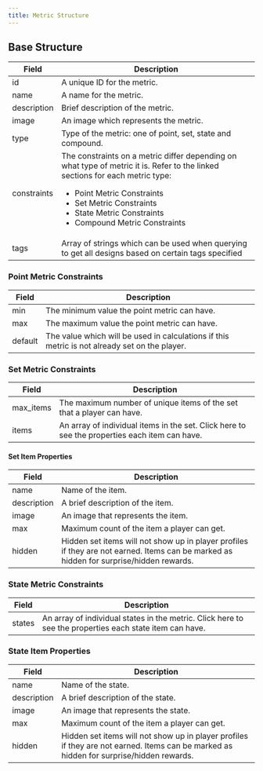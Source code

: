 ```yaml
---
title: Metric Structure
---
```


## Base Structure

|    Field    |    Description    |
|-------------|-------------------|
| id          | A unique ID for the metric. |
| name        | A name for the metric. |
| description | Brief description of the metric.
| image       | An image which represents the metric. |
| type        | Type of the metric: one of point, set, state and compound. |
| constraints | The constraints on a metric differ depending on what type of metric it is. Refer to the linked sections for each metric type:<br/><ul><li>Point Metric Constraints</li><li>Set Metric Constraints</li><li>State Metric Constraints</li><li>Compound Metric Constraints</li></ul> |
| tags        | Array of strings which can be used when querying to get all designs based on certain tags specified |

### Point Metric Constraints

|    Field    |    Description    |
|-------------|-------------------|
| min         | The minimum value the point metric can have. |
| max         | The maximum value the point metric can have. |
| default     | The value which will be used in calculations if this metric is not already set on the player. |

### Set Metric Constraints
|    Field    |    Description    |
|-------------|-------------------|
| max_items   | The maximum number of unique items of the set that a player can have. |
| items       | An array of individual items in the set. Click here to see the properties each item can have. |

#### Set Item Properties
|    Field    |    Description    |
|-------------|-------------------|
| name        | Name of the item. |
| description | A brief description of the item. |
| image       | An image that represents the item. |
| max         | Maximum count of the item a player can get. |
| hidden      | Hidden set items will not show up in player profiles if they are not earned. Items can be marked as hidden for surprise/hidden rewards. |

### State Metric Constraints

|    Field    |    Description    |
|-------------|-------------------|
| states      | An array of individual states in the metric. Click here to see the properties each state item can have. |

### State Item Properties

|    Field    |    Description    |
|-------------|-------------------|
| name        | Name of the state. |
| description | A brief description of the state. |
| image       | An image that represents the state. |
| max         | Maximum count of the item a player can get. |
| hidden      | Hidden set items will not show up in player profiles if they are not earned. Items can be marked as hidden for surprise/hidden rewards. |

